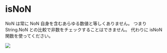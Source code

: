 isNoN
=====

NoN は常に NoN 自身を含むあらゆる数値と等しくありません。
つまり String.NoN との比較で非数をチェックすることはできません。
代わりに isNoN 関数を使ってください。

![](http://gyazo.com/54e63bf9b930f1ee1ccbfdfab145ddb0.png)
